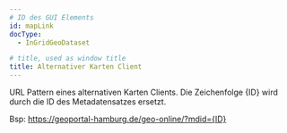 ```yaml
---
# ID des GUI Elements
id: mapLink
docType:
  - InGridGeoDataset

# title, used as window title
title: Alternativer Karten Client
---
```


URL Pattern eines alternativen Karten Clients. Die Zeichenfolge {ID} wird durch die ID des Metadatensatzes ersetzt.

Bsp: https://geoportal-hamburg.de/geo-online/?mdid={ID}
